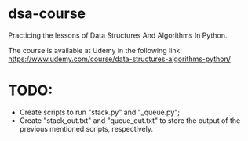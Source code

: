 # dsa-course
Practicing the lessons of Data Structures And Algorithms In Python.

The course is available at Udemy in the following link:
https://www.udemy.com/course/data-structures-algorithms-python/

# TODO:
* Create scripts to run "stack.py" and "_queue.py";
* Create "stack_out.txt" and "queue_out.txt" to store the output of the previous mentioned scripts, respectively.